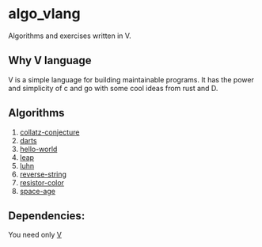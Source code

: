 # algo_vlang

Algorithms and exercises written in V.

## Why V language

V is a simple language for building maintainable programs. It has the power and simplicity of c and go with some cool ideas from rust and D.

## Algorithms 

1. [collatz-conjecture](https://github.com/bartossh/algo_vlang/blob/main/collatz-conjecture/README.md) 
2. [darts](https://github.com/bartossh/algo_vlang/blob/main/darts/README.md) 
3. [hello-world](https://github.com/bartossh/algo_vlang/blob/main/hello-world/README.md) 
4. [leap](https://github.com/bartossh/algo_vlang/blob/main/leap/README.md) 
5. [luhn](https://github.com/bartossh/algo_vlang/blob/main/luhn/README.md) 
6. [reverse-string](https://github.com/bartossh/algo_vlang/blob/main/reverse-string/README.md)
7. [resistor-color](https://github.com/bartossh/algo_vlang/blob/main/resistor-color/README.md)
8. [space-age](https://github.com/bartossh/algo_vlang/blob/main/space-age/README.md)

## Dependencies:

 You need only [V](https://vlang.io/)

